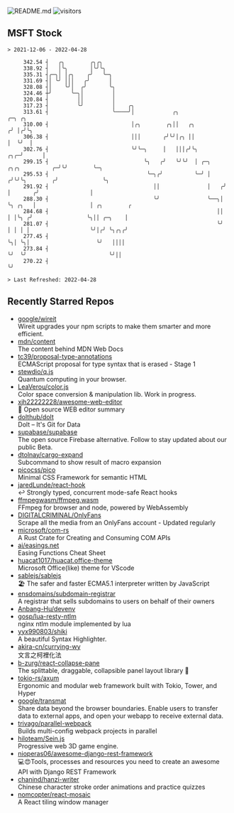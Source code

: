 ![README.md](https://github.com/Gerhut/Gerhut/workflows/README.md/badge.svg)
![visitors](https://visitors.vercel.app/Gerhut/Gerhut?token=8cf69d1f6813d272ef062726b6070c9be4ff72038cfe5a7ded7384a8da65d866)

## MSFT Stock

```
> 2021-12-06 - 2022-04-28

     342.54 ┤   ╭╮        ╭╮╭╮                                                                                   
     338.92 ┤   │╰╮       │╰╯╰╮                                                                                  
     335.31 ┤╭─╮│ │╭╮    ╭╯   ╰─╮                                                                                
     331.69 ┤│ ╰╯ │││   ╭╯      │                                                                                
     328.08 ┤│    ╰╯│  ╭╯       ╰╮                                                                               
     324.46 ┼╯      ╰─╮│         │                                                                               
     320.84 ┤         ││         │                                                                               
     317.23 ┤         ╰╯         │    ╭╮                                                                         
     313.61 ┤                    ╰────╯│            ╭╮                                    ╭─╮ ╭╮                 
     310.00 ┤                          │╭╮        ╭╮││   ╭╮                              ╭╯ │╭╯╰╮                
     306.38 ┤                          │││       ╭╯╰╯│╭╮ ││                              │  ╰╯  │                
     302.76 ┤                          ╰╯╰─╮     │   │││╭╯╰╮                         ╭╮╭─╯      │                
     299.15 ┤                              ╰╮   ╭╯   ╰╯╰╯  │ ╭─╮     ╭╮╭╮          ╭─╯╰╯        ╰─╮              
     295.53 ┤                               ╰─╮╭╯          ╰─╯ │    ╭╯╰╯╰╮        ╭╯              ╰╮             
     291.92 ┤                                 ││               │   ╭╯    │       ╭╯                │             
     288.30 ┤                                 ╰╯               ╰──╮│     ╰╮ ╭╮   │                 │ ╭╮        ╭ 
     284.68 ┤                                                     ││      │ │╰╮ ╭╯                 ╰╮││ ╭─╮    │ 
     281.07 ┤                                                     ╰╯      │ │ │ │                   ╰╯│╭╯ ╰╮╭╮╭╯ 
     277.45 ┤                                                             ╰╮│ ╰╮│                     ╰╯   ││││  
     273.84 ┤                                                              ╰╯  ╰╯                          ╰╯││  
     270.22 ┤                                                                                                ╰╯  

> Last Refreshed: 2022-04-28
```

## Recently Starred Repos

- [google/wireit](https://github.com/google/wireit)  
  Wireit upgrades your npm scripts to make them smarter and more efficient.
- [mdn/content](https://github.com/mdn/content)  
  The content behind MDN Web Docs
- [tc39/proposal-type-annotations](https://github.com/tc39/proposal-type-annotations)  
  ECMAScript proposal for type syntax that is erased - Stage 1
- [stewdio/q.js](https://github.com/stewdio/q.js)  
  Quantum computing in your browser.
- [LeaVerou/color.js](https://github.com/LeaVerou/color.js)  
  Color space conversion & manipulation lib. Work in progress.
- [xjh22222228/awesome-web-editor](https://github.com/xjh22222228/awesome-web-editor)  
  🔨  Open source WEB editor summary
- [dolthub/dolt](https://github.com/dolthub/dolt)  
  Dolt – It's Git for Data
- [supabase/supabase](https://github.com/supabase/supabase)  
  The open source Firebase alternative. Follow to stay updated about our public Beta.
- [dtolnay/cargo-expand](https://github.com/dtolnay/cargo-expand)  
  Subcommand to show result of macro expansion
- [picocss/pico](https://github.com/picocss/pico)  
  Minimal CSS Framework for semantic HTML
- [jaredLunde/react-hook](https://github.com/jaredLunde/react-hook)  
  ↩ Strongly typed, concurrent mode-safe React hooks
- [ffmpegwasm/ffmpeg.wasm](https://github.com/ffmpegwasm/ffmpeg.wasm)  
  FFmpeg for browser and node, powered by WebAssembly
- [DIGITALCRIMINAL/OnlyFans](https://github.com/DIGITALCRIMINAL/OnlyFans)  
  Scrape all the media from an OnlyFans account - Updated regularly
- [microsoft/com-rs](https://github.com/microsoft/com-rs)  
  A Rust Crate for Creating and Consuming COM APIs
- [ai/easings.net](https://github.com/ai/easings.net)  
  Easing Functions Cheat Sheet
- [huacat1017/huacat.office-theme](https://github.com/huacat1017/huacat.office-theme)  
  Microsoft Office(like) theme for VScode
- [sablejs/sablejs](https://github.com/sablejs/sablejs)  
  🏖️ The safer and faster ECMA5.1 interpreter written by JavaScript
- [ensdomains/subdomain-registrar](https://github.com/ensdomains/subdomain-registrar)  
  A registrar that sells subdomains to users on behalf of their owners
- [Anbang-Hu/devenv](https://github.com/Anbang-Hu/devenv)  
- [gosp/lua-resty-ntlm](https://github.com/gosp/lua-resty-ntlm)  
  nginx ntlm module implemented by lua
- [yyx990803/shiki](https://github.com/yyx990803/shiki)  
  A beautiful Syntax Highlighter.
- [akira-cn/currying-wy](https://github.com/akira-cn/currying-wy)  
  文言之柯裡化法
- [b-zurg/react-collapse-pane](https://github.com/b-zurg/react-collapse-pane)  
  The splittable, draggable, collapsible panel layout library 🎉
- [tokio-rs/axum](https://github.com/tokio-rs/axum)  
  Ergonomic and modular web framework built with Tokio, Tower, and Hyper
- [google/transmat](https://github.com/google/transmat)  
  Share data beyond the browser boundaries. Enable users to transfer data to external apps, and open your webapp to receive external data.
- [trivago/parallel-webpack](https://github.com/trivago/parallel-webpack)  
  Builds multi-config webpack projects in parallel
- [hiloteam/Sein.js](https://github.com/hiloteam/Sein.js)  
  Progressive web 3D game engine.
- [nioperas06/awesome-django-rest-framework](https://github.com/nioperas06/awesome-django-rest-framework)  
   💻😍Tools, processes and resources you need to create an awesome API with Django REST Framework
- [chanind/hanzi-writer](https://github.com/chanind/hanzi-writer)  
  Chinese character stroke order animations and practice quizzes
- [nomcopter/react-mosaic](https://github.com/nomcopter/react-mosaic)  
  A React tiling window manager
